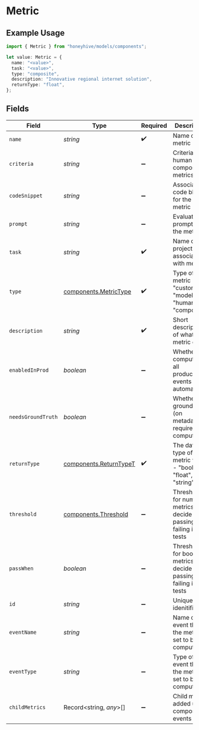 # Metric

## Example Usage

```typescript
import { Metric } from "honeyhive/models/components";

let value: Metric = {
  name: "<value>",
  task: "<value>",
  type: "composite",
  description: "Innovative regional internet solution",
  returnType: "float",
};
```

## Fields

| Field                                                               | Type                                                                | Required                                                            | Description                                                         |
| ------------------------------------------------------------------- | ------------------------------------------------------------------- | ------------------------------------------------------------------- | ------------------------------------------------------------------- |
| `name`                                                              | *string*                                                            | :heavy_check_mark:                                                  | Name of the metric                                                  |
| `criteria`                                                          | *string*                                                            | :heavy_minus_sign:                                                  | Criteria for human or composite metrics                             |
| `codeSnippet`                                                       | *string*                                                            | :heavy_minus_sign:                                                  | Associated code block for the metric                                |
| `prompt`                                                            | *string*                                                            | :heavy_minus_sign:                                                  | Evaluator prompt for the metric                                     |
| `task`                                                              | *string*                                                            | :heavy_check_mark:                                                  | Name of the project associated with metric                          |
| `type`                                                              | [components.MetricType](../../models/components/metrictype.md)      | :heavy_check_mark:                                                  | Type of the metric - "custom", "model", "human" or "composite"      |
| `description`                                                       | *string*                                                            | :heavy_check_mark:                                                  | Short description of what the metric does                           |
| `enabledInProd`                                                     | *boolean*                                                           | :heavy_minus_sign:                                                  | Whether to compute on all production events automatically           |
| `needsGroundTruth`                                                  | *boolean*                                                           | :heavy_minus_sign:                                                  | Whether a ground truth (on metadata) is required to compute it      |
| `returnType`                                                        | [components.ReturnTypeT](../../models/components/returntypet.md)    | :heavy_check_mark:                                                  | The data type of the metric value - "boolean", "float", "string"    |
| `threshold`                                                         | [components.Threshold](../../models/components/threshold.md)        | :heavy_minus_sign:                                                  | Threshold for numeric metrics to decide passing or failing in tests |
| `passWhen`                                                          | *boolean*                                                           | :heavy_minus_sign:                                                  | Threshold for boolean metrics to decide passing or failing in tests |
| `id`                                                                | *string*                                                            | :heavy_minus_sign:                                                  | Unique idenitifier                                                  |
| `eventName`                                                         | *string*                                                            | :heavy_minus_sign:                                                  | Name of event that the metric is set to be computed on              |
| `eventType`                                                         | *string*                                                            | :heavy_minus_sign:                                                  | Type of event that the metric is set to be computed on              |
| `childMetrics`                                                      | Record<string, *any*>[]                                             | :heavy_minus_sign:                                                  | Child metrics added under composite events                          |